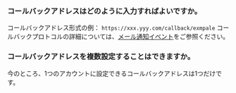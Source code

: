 ### コールバックアドレスはどのように入力すればよいですか。
コールバックアドレス形式の例： `https://xxx.yyy.com/callback/exmpale`
コールバックプロトコルの詳細については、[メール通知イベント](https://intl.cloud.tencent.com/document/product/1084/39492)をご参照ください。

### コールバックアドレスを複数設定することはできますか。
今のところ、1つのアカウントに設定できるコールバックアドレスは1つだけです。
